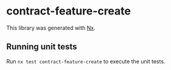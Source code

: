 # contract-feature-create

This library was generated with [Nx](https://nx.dev).

## Running unit tests

Run `nx test contract-feature-create` to execute the unit tests.
